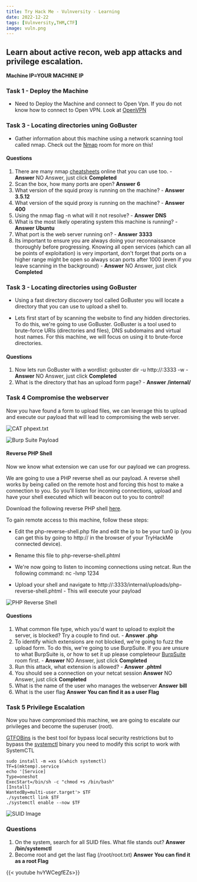 ```yaml
---
title: Try Hack Me - Vulnversity - Learning
date: 2022-12-22
tags: [Vulnversity,THM,CTF]
image: vuln.png
---
```

Learn about active recon, web app attacks and privilege escalation.
---

**Machine IP=YOUR MACHINE IP**

### Task 1 - Deploy the Machine

- Need to Deploy the Machine and connect to Open Vpn. If you do not know how to connect to Open VPN.
Look at [OpenVPN](https://tryhackme.com/room/openvpn) 

### Task 3 - Locating directories uning GoBuster
- Gather information about this machine using a network scanning tool called nmap. 
Check out the [Nmap](https://tryhackme.com/room/furthernmap) room for more on this!

#### Questions

1. There are many nmap [cheatsheets](https://cdn.comparitech.com/wp-content/uploads/2019/06/Nmap-Cheat-Sheet-1.webp) online that you can use too. - **Answer** NO Answer, just click **Completed** 
2. Scan the box, how many ports are open? **Answer** **6**
3. What version of the squid proxy is running on the machine? - **Answer** **3.5.12**
4. What version of the squid proxy is running on the machine? - **Answer** **400**
5. Using the nmap flag -n what will it not resolve? - **Answer** **DNS**
6. What is the most likely operating system this machine is running? - **Answer** **Ubuntu**
7. What port is the web server running on? - **Answer** **3333**
8. Its important to ensure you are always doing your reconnaissance thoroughly before progressing. Knowing all open services (which can all be points of exploitation) is very important, don't forget that ports on a higher range might be open so always scan ports after 1000 (even if you leave scanning in the background) - **Answer** NO Answer, just click **Completed** 

### Task 3 - Locating directories using GoBuster
- Using a fast directory discovery tool called GoBuster you will locate a directory that you can use to upload a shell to.

- Lets first start of by scanning the website to find any hidden directories. To do this, we're going to use GoBuster.
GoBuster is a tool used to brute-force URIs (directories and files), DNS subdomains and virtual host names. For this machine, we will focus on using it to brute-force directories.

#### Questions
1. Now lets run GoBuster with a wordlist: gobuster dir -u http://<ip>:3333 -w <word list location> - **Answer** NO Answer, just click **Completed** 
2. What is the directory that has an upload form page? - **Answer** **/internal/**

### Task 4 Compromise the webserver
Now you have found a form to upload files, we can leverage this to upload and execute our payload that will lead to compromising the web server.

![CAT phpext.txt](https://i.imgur.com/ED153Nx.png "phpext") 

![Burp Suite Payload](https://i.imgur.com/6dxnzq6.png "PAyload") 

#### Reverse PHP Shell

Now we know what extension we can use for our payload we can progress.

We are going to use a PHP reverse shell as our payload. A reverse shell works by being called on the remote host and forcing this host to make a connection to you. So you'll listen for incoming connections, upload and have your shell executed which will beacon out to you to control!

Download the following reverse PHP shell [here](https://github.com/pentestmonkey/php-reverse-shell/blob/master/php-reverse-shell.php).

To gain remote access to this machine, follow these steps:

- Edit the php-reverse-shell.php file and edit the ip to be your tun0 ip (you can get this by going to http://<ip> in the browser of your TryHackMe connected device).

- Rename this file to php-reverse-shell.phtml

- We're now going to listen to incoming connections using netcat. Run the following command: nc -lvnp 1234

- Upload your shell and navigate to http://<ip>:3333/internal/uploads/php-reverse-shell.phtml - This will execute your payload

![PHP Reverse Shell](https://i.imgur.com/FGcvTCp.png "PHP") 

#### Questions
1. What common file type, which you'd want to upload to exploit the server, is blocked? Try a couple to find out. - **Answer** **.php** 
2. To identify which extensions are not blocked, we're going to fuzz the upload form.
To do this, we're going to use BurpSuite. If you are unsure to what BurpSuite is, or how to set it up please completeour [BurpSuite](https://tryhackme.com/room/rpburpsuite) room first. - **Answer** NO Answer, just click **Completed**
3. Run this attack, what extension is allowed? - **Answer** **.phtml**
4. You should see a connection on your netcat session **Answer** NO Answer, just click **Completed** 
5. What is the name of the user who manages the webserver **Answer** **bill**
6. What is the user flag **Answer** **You can find it as a user Flag**

### Task 5 Privilege Escalation
Now you have compromised this machine, we are going to escalate our privileges and become the superuser (root).

[GTFOBins](https://gtfobins.github.io/) is the best tool for bypass local security restrictions but to bypass the [systemctl](https://gtfobins.github.io/gtfobins/systemctl/) binary you need to modify this script to work with SystemCTL
```
sudo install -m =xs $(which systemctl)
TF=$(mktemp).service
echo '[Service]
Type=oneshot
ExecStart=/bin/sh -c "chmod +s /bin/bash"
[Install]
WantedBy=multi-user.target'> $TF
./systemctl link $TF
./systemctl enable --now $TF
```
![SUID Image](https://i.imgur.com/ZhaNR2p.jpg "SUID")


### Questions
1. On the system, search for all SUID files. What file stands out? **Answer** **/bin/systemctl**
2. Become root and get the last flag (/root/root.txt) **Answer**  **You can find it as a root Flag**




{{< youtube hvYWCegfEZs>}} 

